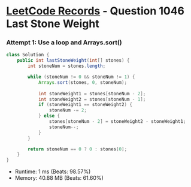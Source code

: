 # [LeetCode Records](../../README.md) - Question 1046 Last Stone Weight

### Attempt 1: Use a loop and Arrays.sort()
```java
class Solution {
    public int lastStoneWeight(int[] stones) {
        int stoneNum = stones.length;

        while (stoneNum != 0 && stoneNum != 1) {
            Arrays.sort(stones, 0, stoneNum);
            
            int stoneWeight1 = stones[stoneNum - 2];
            int stoneWeight2 = stones[stoneNum - 1];
            if (stoneWeight1 == stoneWeight2) {
                stoneNum -= 2;
            } else {
                stones[stoneNum - 2] = stoneWeight2 - stoneWeight1;
                stoneNum--;
            }
        }

        return stoneNum == 0 ? 0 : stones[0];
    }
}
```
- Runtime: 1 ms (Beats: 98.57%)
- Memory: 40.88 MB (Beats: 61.60%)

<br>
